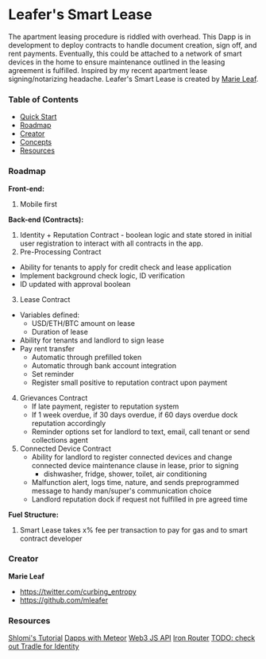 # Leafer's Smart Lease

The apartment leasing procedure is riddled with overhead. This Dapp is in development to deploy contracts to handle document creation, sign off, and rent payments. Eventually, this could be attached to a network of smart devices in the home to ensure maintenance outlined in the leasing agreement is fulfilled. Inspired by my recent apartment lease signing/notarizing headache.
Leafer's Smart Lease is created by [Marie Leaf](https://twitter.com/curbing_entropy).


### Table of Contents

* [Quick Start](#quick-start)
* [Roadmap](#roadmap)
* [Creator](#creator)
* [Concepts](#concepts)
* [Resources](#Resources)

### Roadmap

**Front-end:**  
1. Mobile first


**Back-end (Contracts):**  
1. Identity + Reputation Contract - boolean logic and state stored in initial user registration to interact with all contracts in the app.  
2. Pre-Processing Contract  
* Ability for tenants to apply for credit check and lease application  
* Implement background check logic, ID verification
* ID updated with approval boolean   
3. Lease Contract  
* Variables defined:  
    - USD/ETH/BTC amount on lease  
    - Duration of lease  
* Ability for tenants and landlord to sign lease  
* Pay rent transfer  
    - Automatic through prefilled token  
    - Automatic through bank account integration  
    - Set reminder  
    - Register small positive to reputation contract upon payment  
4. Grievances Contract
    - If late payment, register to reputation system
    - If 1 week overdue, if 30 days overdue, if 60 days overdue dock reputation accordingly  
    - Reminder options set for landlord to text, email, call tenant or send collections agent  
5. Connected Device Contract  
    - Ability for landlord to register connected devices and change connected device maintenance clause in lease, prior to signing  
        + dishwasher, fridge, shower, toilet, air conditioning
    - Malfunction alert, logs time, nature, and sends preprogrammed message to handy man/super's communication choice  
    - Landlord reputation dock if request not fulfilled in pre agreed time  

**Fuel Structure:**  
1. Smart Lease takes x% fee per transaction to pay for gas and to smart contract developer  

### Creator
**Marie Leaf**

* <https://twitter.com/curbing_entropy>
* <https://github.com/mleafer>


### Resources

[Shlomi's Tutorial](https://www.youtube.com/playlist?list=PLH4m2oS2ratdoHFEkGvwvd7TkeTv4sa7Z)
[Dapps with Meteor](https://github.com/ethereum/wiki/wiki/Dapp-using-Meteor)
[Web3 JS API](https://github.com/ethereum/wiki/wiki/JavaScript-API)
[Iron Router](https://github.com/iron-meteor/iron-router)
[TODO: check out Tradle for Identity](https://github.com/tradle/about/wiki/Identity-on-Ethereum)